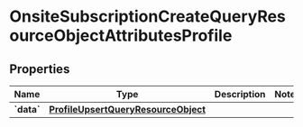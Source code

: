 
# OnsiteSubscriptionCreateQueryResourceObjectAttributesProfile

## Properties
| Name | Type | Description | Notes |
| ------------ | ------------- | ------------- | ------------- |
| **&#x60;data&#x60;** | [**ProfileUpsertQueryResourceObject**](ProfileUpsertQueryResourceObject.md) |  |  |



